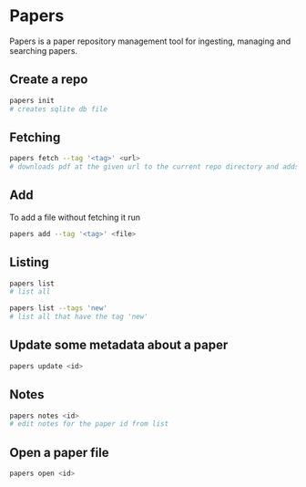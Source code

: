 # Papers

Papers is a paper repository management tool for ingesting, managing and searching papers.

## Create a repo

```sh
papers init
# creates sqlite db file
```

## Fetching

```sh
papers fetch --tag '<tag>' <url>
# downloads pdf at the given url to the current repo directory and adds the tags with them to the db
```

## Add

To add a file without fetching it run

```sh
papers add --tag '<tag>' <file>
```

## Listing

```sh
papers list
# list all

papers list --tags 'new'
# list all that have the tag 'new'
```

## Update some metadata about a paper

```sh
papers update <id> 
```

## Notes

```sh
papers notes <id>
# edit notes for the paper id from list
```

## Open a paper file

```sh
papers open <id>
```